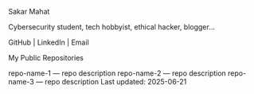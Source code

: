 Sakar Mahat

Cybersecurity student, tech hobbyist, ethical hacker, blogger...

GitHub | LinkedIn | Email

My Public Repositories

repo-name-1 — repo description
repo-name-2 — repo description
repo-name-3 — repo description
Last updated: 2025-06-21
